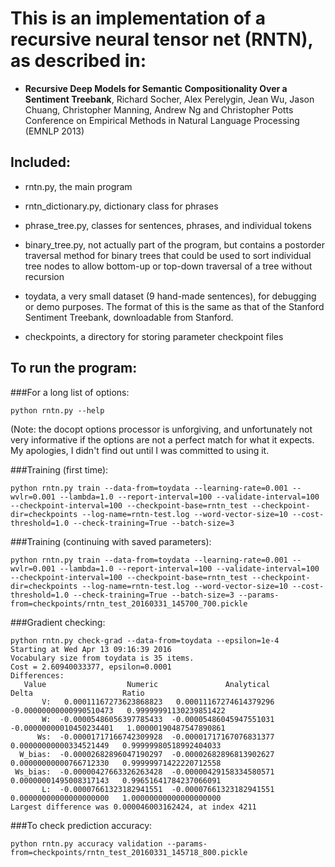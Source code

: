 This is an implementation of a recursive neural tensor net (RNTN), as described in:
========================================================

* __Recursive Deep Models for Semantic Compositionality Over a Sentiment Treebank__, Richard Socher, Alex Perelygin, Jean Wu, Jason Chuang, Christopher Manning, Andrew Ng and Christopher Potts Conference on Empirical Methods in Natural Language Processing (EMNLP 2013)

Included:
--------
- rntn.py, the main program
- rntn\_dictionary.py, dictionary class for phrases
- phrase_tree.py, classes for sentences, phrases, and individual tokens

- binary_tree.py, not actually part of the program, but contains a postorder traversal method for binary trees that could be used to sort individual tree nodes to allow bottom-up or top-down traversal of a tree without recursion

- toydata, a very small dataset (9 hand-made sentences), for debugging or demo purposes.
         The format of this is the same as that of the Stanford Sentiment Treebank, downloadable from Stanford.

- checkpoints, a directory for storing parameter checkpoint files

To run the program:
------------------------------------
###For a long list of options:

    python rntn.py --help
(Note: the docopt options processor is unforgiving, and unfortunately not very informative
if the options are not a perfect match for what it expects. My apologies, I didn't find out until I was committed to using it.

###Training (first time):

    python rntn.py train --data-from=toydata --learning-rate=0.001 --wvlr=0.001 --lambda=1.0 --report-interval=100 --validate-interval=100 --checkpoint-interval=100 --checkpoint-base=rntn_test --checkpoint-dir=checkpoints --log-name=rntn-test.log --word-vector-size=10 --cost-threshold=1.0 --check-training=True --batch-size=3

###Training (continuing with saved parameters):

    python rntn.py train --data-from=toydata --learning-rate=0.001 --wvlr=0.001 --lambda=1.0 --report-interval=100 --validate-interval=100 --checkpoint-interval=100 --checkpoint-base=rntn_test --checkpoint-dir=checkpoints --log-name=rntn-test.log --word-vector-size=10 --cost-threshold=1.0 --check-training=True --batch-size=3 --params-from=checkpoints/rntn_test_20160331_145700_700.pickle



###Gradient checking:

    python rntn.py check-grad --data-from=toydata --epsilon=1e-4
    Starting at Wed Apr 13 09:16:39 2016
    Vocabulary size from toydata is 35 items.
    Cost = 2.60940033377, epsilon=0.0001
    Differences:
       Value                  Numeric               Analytical                    Delta                    Ratio
           V:   0.00011167273623868823   0.00011167274614379296  -0.00000000000990510473   0.99999991130239851422
           W:  -0.00005486056397785433  -0.00005486045947551031  -0.00000000010450234401   1.00000190487547890861
          Ws:  -0.00001717166742309928  -0.00001717167076831377   0.00000000000334521449   0.99999980518992404033
      W_bias:  -0.00002682896047190297  -0.00002682896813902627   0.00000000000766712330   0.99999971422220712558
     Ws_bias:  -0.00000427663326263428  -0.00000429158334580571   0.00000001495008317143   0.99651641784237066091
           L:  -0.00007661323182941551  -0.00007661323182941551   0.00000000000000000000   1.00000000000000000000
    Largest difference was 0.000046003162424, at index 4211



###To check prediction accuracy:

    python rntn.py accuracy validation --params-from=checkpoints/rntn_test_20160331_145718_800.pickle



